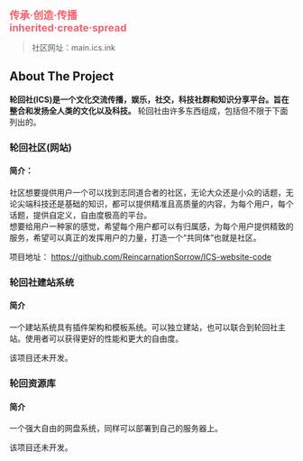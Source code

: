 **<font color=#f4606c size=4>传承·创造·传播  
inherited·create·spread  </font>**

> 社区网址：main.ics.ink  

## About The Project

**轮回社(ICS)是一个文化交流传播，娱乐，社交，科技社群和知识分享平台。旨在整合和发扬全人类的文化以及科技。**  轮回社由许多东西组成，包括但不限于下面列出的。

### 轮回社区(网站)
#### 简介：  
社区想要提供用户一个可以找到志同道合者的社区，无论大众还是小众的话题，无论尖端科技还是基础的知识，都可以提供精准且高质量的内容，为每个用户，每个话题，提供自定义，自由度极高的平台。  
想要给用户一种家的感觉，希望每个用户都可以有归属感，为每个用户提供精致的服务，希望可以真正的发挥用户的力量，打造一个“共同体”也就是社区。

项目地址： https://github.com/ReincarnationSorrow/ICS-website-code

### 轮回社建站系统
#### 简介
一个建站系统具有插件架构和模板系统。可以独立建站，也可以联合到轮回社主站。使用者可以获得更好的性能和更大的自由度。

该项目还未开发。

### 轮回资源库
#### 简介
一个强大自由的网盘系统，同样可以部署到自己的服务器上。

该项目还未开发。
